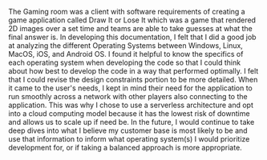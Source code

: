 The Gaming room was a client with software requirements of creating a game application called Draw It
or Lose It which was a game that rendered 2D images over a set time and teams are able to take guesses
at what the final answer is.
In developing this documentation, I felt that I did a good job at analyzing the different Operating Systems
between Windows, Linux, MacOS, iOS, and Android OS.
I found it helpful to know the specifics of each operating system when developing the code so that I
could think about how best to develop the code in a way that performed optimally.
I felt that I could revise the design constraints portion to be more detailed.
When it came to the user's needs, I kept in mind their need for the application to run smoothly across 
a network with other players also connecting to the application. This was why I chose to use a serverless
architecture and opt into a cloud computing model because it has the lowest risk of downtime and allows
us to scale up if need be.
In the future, I would continue to take deep dives into what I believe my customer base is most likely to 
be and use that information to inform what operating system(s) I would prioritize development for, or if
taking a balanced approach is more appropriate.
